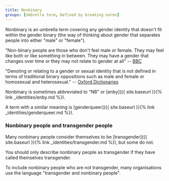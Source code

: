```yaml
---
title: Nonbinary
groups: [Umbrella term, Defined by breaking norms]
---
```


Nonbinary is an umbrella term covering any gender identity that doesn't fit within the gender binary (the way of thinking about gender that separates people into either "male" or "female").

"Non-binary people are those who don't feel male or female. They may feel like both or like something in between. They may have a gender that changes over time or they may not relate to gender at all" -- [BBC](http://www.bbc.co.uk/news/magazine-32979297)

"Denoting or relating to a gender or sexual identity that is not defined in terms of traditional binary oppositions such as male and female or homosexual and heterosexual." -- [Oxford Dictionaries](https://en.oxforddictionaries.com/definition/us/nonbinary)

Nonbinary is sometimes abbreviated to "NB" or [enby]({{ site.baseurl }}{% link _identities/enby.md %}).

A term with a similar meaning is [genderqueer]({{ site.baseurl }}{% link _identities/genderqueer.md %}).

### Nonbinary people and transgender people

Many nonbinary people consider themselves to be [transgender]({{ site.baseurl }}{% link _identities/transgender.md %}), but some do not.

You should only describe nonbinary people as transgender if they have called themselves transgender.

To include nonbinary people who are not transgender, many organisations use the language "transgender and nonbinary people".